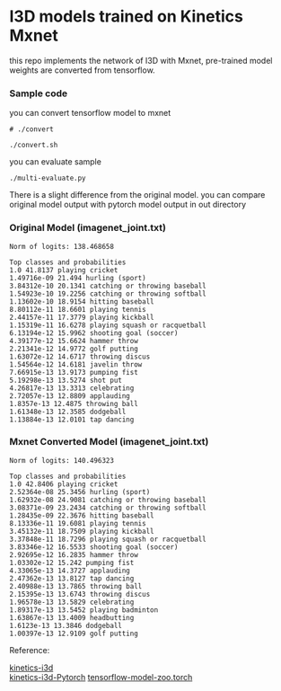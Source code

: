 # I3D models trained on Kinetics Mxnet

this repo implements the network of I3D with Mxnet, pre-trained model weights are converted from tensorflow. 

### Sample code

you can convert tensorflow model to mxnet

```
# ./convert

./convert.sh

```

you can evaluate sample 

```
./multi-evaluate.py

```


There is a slight difference from the original model. you can compare original model output with pytorch model output in out directory

### Original Model (imagenet_joint.txt)

```
Norm of logits: 138.468658

Top classes and probabilities
1.0 41.8137 playing cricket
1.49716e-09 21.494 hurling (sport)
3.84312e-10 20.1341 catching or throwing baseball
1.54923e-10 19.2256 catching or throwing softball
1.13602e-10 18.9154 hitting baseball
8.80112e-11 18.6601 playing tennis
2.44157e-11 17.3779 playing kickball
1.15319e-11 16.6278 playing squash or racquetball
6.13194e-12 15.9962 shooting goal (soccer)
4.39177e-12 15.6624 hammer throw
2.21341e-12 14.9772 golf putting
1.63072e-12 14.6717 throwing discus
1.54564e-12 14.6181 javelin throw
7.66915e-13 13.9173 pumping fist
5.19298e-13 13.5274 shot put
4.26817e-13 13.3313 celebrating
2.72057e-13 12.8809 applauding
1.8357e-13 12.4875 throwing ball
1.61348e-13 12.3585 dodgeball
1.13884e-13 12.0101 tap dancing
```

### Mxnet Converted Model (imagenet_joint.txt)
```
Norm of logits: 140.496323

Top classes and probabilities
1.0 42.8406 playing cricket
2.52364e-08 25.3456 hurling (sport)
1.62932e-08 24.9081 catching or throwing baseball
3.08371e-09 23.2434 catching or throwing softball
1.28435e-09 22.3676 hitting baseball
8.13336e-11 19.6081 playing tennis
3.45132e-11 18.7509 playing kickball
3.37848e-11 18.7296 playing squash or racquetball
3.83346e-12 16.5533 shooting goal (soccer)
2.92695e-12 16.2835 hammer throw
1.03302e-12 15.242 pumping fist
4.33065e-13 14.3727 applauding
2.47362e-13 13.8127 tap dancing
2.40988e-13 13.7865 throwing ball
2.15395e-13 13.6743 throwing discus
1.96578e-13 13.5829 celebrating
1.89317e-13 13.5452 playing badminton
1.63867e-13 13.4009 headbutting
1.6123e-13 13.3846 dodgeball
1.00397e-13 12.9109 golf putting
```


Reference:

[kinetics-i3d](https://github.com/deepmind/kinetics-i3d)  
[kinetics-i3d-Pytorch](https://github.com/rimchang/kinetics-i3d-Pytorch)
[tensorflow-model-zoo.torch](https://github.com/Cadene/tensorflow-model-zoo.torch)
